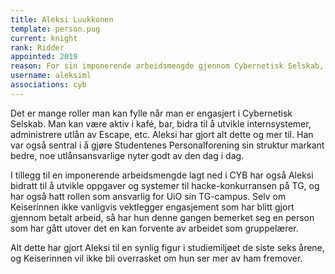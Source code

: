 ```yaml
---
title: Aleksi Luukkonen
template: person.pug
current: knight
rank: Ridder
appointed: 2019
reason: For sin imponerende arbeidsmengde gjennom Cybernetisk Selskab, UiO sin TG-campus og som gruppelærer på Ifi tildeles tittelen Ridder av Hennes Majestet Keiserpingvinen den Fornemmes orden til Aleksi Luukkonen.
username: aleksiml
associations: cyb
---
```


Det er mange roller man kan fylle når man er engasjert i Cybernetisk Selskab. Man kan være aktiv i kafé, bar, bidra til å utvikle internsystemer, administrere utlån av Escape, etc. Aleksi har gjort alt dette og mer til. Han var også sentral i å gjøre Studentenes Personalforening sin struktur markant bedre, noe utlånsansvarlige nyter godt av den dag i dag.

I tillegg til en imponerende arbeidsmengde lagt ned i CYB har også Aleksi bidratt til å utvikle oppgaver og systemer til hacke-konkurransen på TG, og har også hatt rollen som ansvarlig for UiO sin TG-campus. Selv om Keiserinnen ikke vanligvis vektlegger engasjement som har blitt gjort gjennom betalt arbeid, så har hun denne gangen bemerket seg en person som har gått utover det en kan forvente av arbeidet som gruppelærer.

Alt dette har gjort Aleksi til en synlig figur i studiemiljøet de siste seks årene, og Keiserinnen vil ikke bli overrasket om hun ser mer av ham fremover.
